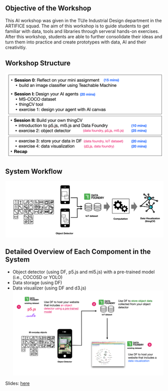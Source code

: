 ## Objective of the Workshop
This AI workshop was given in the TU/e Industrial Design department in the ARTIFICE squad. The aim of this workshop is to guide students to get familiar with data, tools and libraries through serveral hands-on exercises. After this workshop, students are able to further consolidate their ideas and turn them into practice and create prototypes with data, AI and their creativitiy.

## Workshop Structure
![](workshop_structure.png)

## System Workflow
![](system_workflow.png)

## Detailed Overview of Each Compoment in the System
- Object detector (using DF, p5.js and ml5.js) with a pre-trained model (i.e., COCOSD or YOLO)
- Data storage (using DF)
- Data visualizer (using DF and d3.js)
![](detailed_overview.png)


Slides: [here](slides/ARTIFICE_AI_workshop_20231011.pdf)
